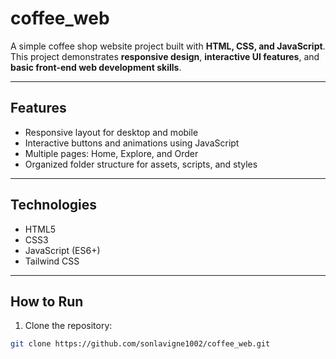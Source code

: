 # coffee_web

A simple coffee shop website project built with **HTML, CSS, and JavaScript**.  
This project demonstrates **responsive design**, **interactive UI features**, and **basic front-end web development skills**.  

---

## Features

- Responsive layout for desktop and mobile  
- Interactive buttons and animations using JavaScript  
- Multiple pages: Home, Explore, and Order  
- Organized folder structure for assets, scripts, and styles  

---

## Technologies

- HTML5  
- CSS3  
- JavaScript (ES6+)  
- Tailwind CSS 

---

## How to Run  

1. Clone the repository:

```bash
git clone https://github.com/sonlavigne1002/coffee_web.git



